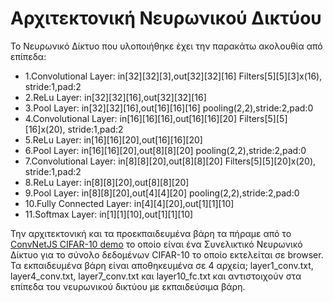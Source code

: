 #  Αρχιτεκτονική Νευρωνικού Δικτύου

Το Νευρωνικό Δίκτυο που υλοποιήθηκε έχει την παρακάτω ακολουθία από επίπεδα:

* 1.Convolutional Layer:
        in[32][32][3],out[32][32][16]
        Filters[5][5][3]x(16), stride:1,pad:2
* 2.ReLu Layer:
        in[32][32][16],out[32][32][16]
* 3.Pool Layer:
        in[32][32][16],out[16][16][16]
        pooling(2,2),stride:2,pad:0
* 4.Convolutional Layer:
        in[16][16][16],out[16][16][20]
        Filters[5][5][16]x(20), stride:1,pad:2
* 5.ReLu Layer:
        in[16][16][20],out[16][16][20]
* 6.Pool Layer:
        in[16][16][20],out[8][8][20]
        pooling(2,2),stride:2,pad:0
* 7.Convolutional Layer:
        in[8][8][20],out[8][8][20]
        Filters[5][5][20]x(20), stride:1,pad:2
* 8.ReLu Layer:
        in[8][8][20],out[8][8][20]
* 9.Pool Layer:
        in[8][8][20],out[4][4][20]
        pooling(2,2),stride:2,pad:0
* 10.Fully Connected Layer:
        in[4][4][20],out[1][1][10]
* 11.Softmax Layer:
        in[1][1][10],out[1][1][10]

 Την αρχιτεκτονική και τα προεκπαιδευμένα βάρη τα πήραμε από το [ConvNetJS CIFAR-10 demo](https://cs.stanford.edu/people/karpathy/convnetjs/demo/cifar10.html) το οποίο είναι ένα Συνελικτικό Νευρωνικό Δίκτυο για το σύνολο δεδομένων CIFAR-10 το οποίο εκτελείται σε browser. Τα εκπαιδευμένα βάρη είναι αποθηκευμένα σε 4 αρχεία; layer1_conv.txt, layer4_conv.txt, layer7_conv.txt και layer10_fc.txt και αντιστοιχούν στα επίπεδα του νευρωνικού δικτύου με εκπαιδεύσιμα βάρη.